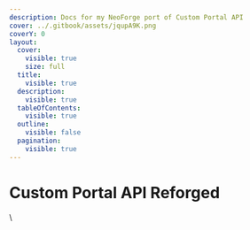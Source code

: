 ```yaml
---
description: Docs for my NeoForge port of Custom Portal API
cover: ../.gitbook/assets/jqupA9K.png
coverY: 0
layout:
  cover:
    visible: true
    size: full
  title:
    visible: true
  description:
    visible: true
  tableOfContents:
    visible: true
  outline:
    visible: false
  pagination:
    visible: true
---
```


# Custom Portal API Reforged

\
